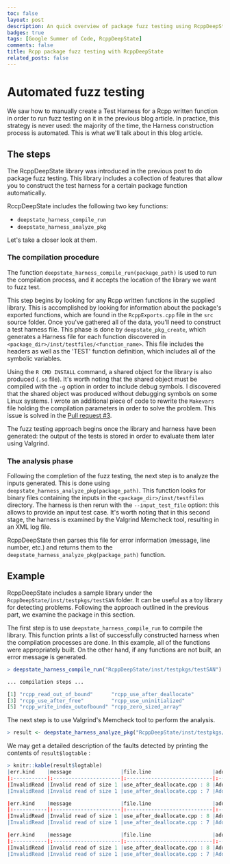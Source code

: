 ```yaml
---
toc: false
layout: post
description: An quick overview of package fuzz testing using RcppDeepState 
badges: true
tags: [Google Summer of Code, RcppDeepState]
comments: false
title: Rcpp package fuzz testing with RcppDeepState
related_posts: false
---
```


# Automated fuzz testing
We saw how to manually create a Test Harness for a Rcpp written function in order to run fuzz testing on it in the previous blog article.
In practice, this strategy is never used: the majority of the time, the Harness construction process is automated.
This is what we'll talk about in this blog article. 

## The steps
The RcppDeepState library was introduced in the previous post to do package fuzz testing. This library includes a collection of features that allow you to construct the test harness for a certain package function automatically. 

RccpDeepState includes the following two key functions: 
* `deepstate_harness_compile_run`
* `deepstate_harness_analyze_pkg`

Let's take a closer look at them. 

### The compilation procedure
The function `deepstate_harness_compile_run(package_path)` is used to run the compilation process, and it accepts the location of the library we want to fuzz test.


This step begins by looking for any Rcpp written functions in the supplied library. This is accomplished by looking for information about the package's exported functions, which are found in the `RcppExports.cpp` file in the `src` source folder. Once you've gathered all of the data, you'll need to construct a test harness file. This phase is done by `deepstate_pkg_create`, which generates a Harness file for each function discovered in `<package_dir>/inst/testfiles/<function_name>`. This file includes the headers as well as the 'TEST' function definition, which includes all of the symbolic variables. 


Using the `R CMD INSTALL` command, a shared object for the library is also produced (`.so` file). It's worth noting that the shared object must be compiled with the `-g` option in order to include debug symbols.
I discovered that the shared object was produced without debugging symbols on some Linux systems. I wrote an additional piece of code to rewrite the `Makevars` file holding the compilation parameters in order to solve the problem. This issue is solved in the [Pull request #3](https://github.com/FabrizioSandri/RcppDeepState/pull/3).

The fuzz testing approach begins once the library and harness have been generated: the output of the tests is stored in order to evaluate them later using Valgrind. 

### The analysis phase
Following the completion of the fuzz testing, the next step is to analyze the inputs generated. This is done using `deepstate_harness_analyze_pkg(package_path)`. This function looks for binary files containing the inputs in the `<package_dir>/inst/testfiles` directory. The harness is then rerun with the `--input_test_file` option: this allows to provide an input test case. It's worth noting that in this second stage, the harness is examined by the Valgrind Memcheck tool, resulting in an XML log file. 

RcppDeepState then parses this file for error information (message, line number, etc.) and returns them to the `deepstate_harness_analyze_pkg(package_path)` function.

## Example
RcppDeepState includes a sample library under the `RcppDeepState/inst/testpkgs/testSAN` folder. It can be useful as a toy library for detecting problems. Following the approach outlined in the previous part, we examine the package in this section.


The first step is to use `deepstate_harness_compile_run` to compile the library. This function prints a list of successfully constructed harness when the compilation processes are done. In this example, all of the functions were appropriately built. On the other hand, if any functions are not built, an error message is generated. 
```R
> deepstate_harness_compile_run("RcppDeepState/inst/testpkgs/testSAN")

... compilation steps ...

[1] "rcpp_read_out_of_bound"      "rcpp_use_after_deallocate"  
[3] "rcpp_use_after_free"         "rcpp_use_uninitialized"     
[5] "rcpp_write_index_outofbound" "rcpp_zero_sized_array"  
```

The next step is to use Valgrind's Memcheck tool to perform the analysis. 

```R
> result <- deepstate_harness_analyze_pkg("RcppDeepState/inst/testpkgs/testSAN")
```

We may get a detailed description of the faults detected by printing the contents of `result$logtable` :
```R
> knitr::kable(result$logtable)
|err.kind    |message                |file.line                    |address.msg                                                 |address.trace                |
|:-----------|:----------------------|:----------------------------|:-----------------------------------------------------------|:----------------------------|
|InvalidRead |Invalid read of size 1 |use_after_deallocate.cpp : 8 |Address 0x806cfe5 is 5 bytes after a block of size 0 free'd |use_after_deallocate.cpp : 6 |
|InvalidRead |Invalid read of size 1 |use_after_deallocate.cpp : 7 |Address 0x806cfe5 is 5 bytes after a block of size 0 free'd |use_after_deallocate.cpp : 6 |

|err.kind    |message                |file.line                    |address.msg                                                 |address.trace                |
|:-----------|:----------------------|:----------------------------|:-----------------------------------------------------------|:----------------------------|
|InvalidRead |Invalid read of size 1 |use_after_deallocate.cpp : 8 |Address 0x806cfe5 is 5 bytes after a block of size 0 free'd |use_after_deallocate.cpp : 6 |
|InvalidRead |Invalid read of size 1 |use_after_deallocate.cpp : 7 |Address 0x806cfe5 is 5 bytes after a block of size 0 free'd |use_after_deallocate.cpp : 6 |

|err.kind    |message                |file.line                    |address.msg                                                 |address.trace                |
|:-----------|:----------------------|:----------------------------|:-----------------------------------------------------------|:----------------------------|
|InvalidRead |Invalid read of size 1 |use_after_deallocate.cpp : 8 |Address 0x806cfe5 is 5 bytes after a block of size 0 free'd |use_after_deallocate.cpp : 6 |
|InvalidRead |Invalid read of size 1 |use_after_deallocate.cpp : 7 |Address 0x806cfe5 is 5 bytes after a block of size 0 free'd |use_after_deallocate.cpp : 6 |


```